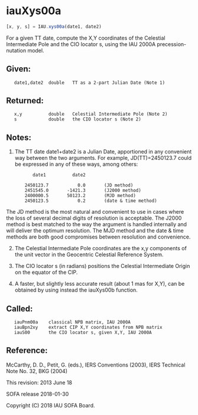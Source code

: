 # iauXys00a

```js
[x, y, s] = IAU.xys00a(date1, date2)
```

For a given TT date, compute the X,Y coordinates of the Celestial
Intermediate Pole and the CIO locator s, using the IAU 2000A
precession-nutation model.

## Given:
```
   date1,date2  double   TT as a 2-part Julian Date (Note 1)
```

## Returned:
```
   x,y          double   Celestial Intermediate Pole (Note 2)
   s            double   the CIO locator s (Note 2)
```

## Notes:

1) The TT date date1+date2 is a Julian Date, apportioned in any
   convenient way between the two arguments.  For example,
   JD(TT)=2450123.7 could be expressed in any of these ways,
   among others:

```
          date1          date2

       2450123.7           0.0       (JD method)
       2451545.0       -1421.3       (J2000 method)
       2400000.5       50123.2       (MJD method)
       2450123.5           0.2       (date & time method)
```

   The JD method is the most natural and convenient to use in
   cases where the loss of several decimal digits of resolution
   is acceptable.  The J2000 method is best matched to the way
   the argument is handled internally and will deliver the
   optimum resolution.  The MJD method and the date & time methods
   are both good compromises between resolution and convenience.

2) The Celestial Intermediate Pole coordinates are the x,y
   components of the unit vector in the Geocentric Celestial
   Reference System.

3) The CIO locator s (in radians) positions the Celestial
   Intermediate Origin on the equator of the CIP.

4) A faster, but slightly less accurate result (about 1 mas for
   X,Y), can be obtained by using instead the iauXys00b function.

## Called:
```
   iauPnm00a    classical NPB matrix, IAU 2000A
   iauBpn2xy    extract CIP X,Y coordinates from NPB matrix
   iauS00       the CIO locator s, given X,Y, IAU 2000A
```

## Reference:

   McCarthy, D. D., Petit, G. (eds.), IERS Conventions (2003),
   IERS Technical Note No. 32, BKG (2004)

This revision:  2013 June 18

SOFA release 2018-01-30

Copyright (C) 2018 IAU SOFA Board.